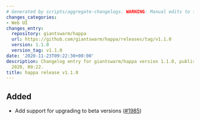 ```yaml
---
# Generated by scripts/aggregate-changelogs. WARNING: Manual edits to this files will be overwritten.
changes_categories:
- Web UI
changes_entry:
  repository: giantswarm/happa
  url: https://github.com/giantswarm/happa/releases/tag/v1.1.0
  version: 1.1.0
  version_tag: v1.1.0
date: '2020-11-23T09:22:30+00:00'
description: Changelog entry for giantswarm/happa version 1.1.0, published on 23 November
  2020, 09:22.
title: happa release v1.1.0
---
```


## Added

- Add support for upgrading to beta versions ([#1985](https://github.com/giantswarm/happa/pull/1985))

